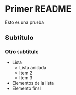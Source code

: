 # Primer README
Esto es una prueba
## Subtítulo
### Otro subtítulo

* Lista
   * Lista anidada
   * Item 2
   * Item 3
* Elementos de la lista
* Elemento final
